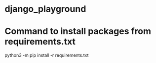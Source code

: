 # django_playground

# Command to install packages from requirements.txt
python3 -m pip install -r requirements.txt